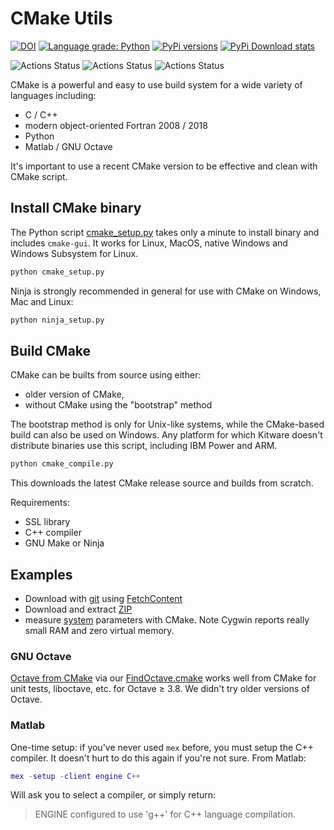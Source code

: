# CMake Utils

[![DOI](https://zenodo.org/badge/DOI/10.5281/zenodo.1488084.svg)](https://doi.org/10.5281/zenodo.1488084)
[![Language grade: Python](https://img.shields.io/lgtm/grade/python/g/scivision/cmakeutils.svg?logo=lgtm&logoWidth=18)](https://lgtm.com/projects/g/scivision/cmakeutils/context:python)
[![PyPi versions](https://img.shields.io/pypi/pyversions/cmakeutils.svg)](https://pypi.python.org/pypi/cmakeutils)
[![PyPi Download stats](http://pepy.tech/badge/cmakeutils)](http://pepy.tech/project/cmakeutils)

![Actions Status](https://github.com/scivision/cmakeutils/workflows/ci_linux/badge.svg)
![Actions Status](https://github.com/scivision/cmakeutils/workflows/ci_mac/badge.svg)
![Actions Status](https://github.com/scivision/cmakeutils/workflows/ci_windows/badge.svg)

CMake is a powerful and easy to use build system for a wide variety of languages including:

* C / C++
* modern object-oriented Fortran 2008 / 2018
* Python
* Matlab / GNU Octave

It's important to use a recent CMake version to be effective and clean with CMake script.

## Install CMake binary

The Python script
[cmake_setup.py](./cmake_setup.py)
takes only a minute to install binary and includes `cmake-gui`.
It works for Linux, MacOS, native Windows and Windows Subsystem for Linux.

```sh
python cmake_setup.py
```

Ninja is strongly recommended in general for use with CMake on Windows, Mac and Linux:

```sh
python ninja_setup.py
```

## Build CMake

CMake can be builts from source using either:

* older version of CMake,
* without CMake using the "bootstrap" method

The bootstrap method is only for Unix-like systems, while the CMake-based build can also be used on Windows.
Any platform for which Kitware doesn't distribute binaries use this script, including IBM Power and ARM.

```sh
python cmake_compile.py
```

This downloads the latest CMake release source and builds from scratch.

Requirements:

* SSL library
* C++ compiler
* GNU Make or Ninja

## Examples

* Download with [git](./fetchgit) using [FetchContent](https://cmake.org/cmake/help/latest/module/FetchContent.html)
* Download and extract [ZIP](./zip)
* measure [system](./system) parameters with CMake. Note Cygwin reports really small RAM and zero virtual memory.

### GNU Octave

[Octave from CMake](./octave) via our
[FindOctave.cmake](./cmake/Modules/FindOctave.cmake)
works well from CMake for unit tests, liboctave, etc. for Octave &ge; 3.8.
We didn't try older versions of Octave.

### Matlab

One-time setup: if you've never used `mex` before, you must setup the C++ compiler.
It doesn't hurt to do this again if you're not sure.
From Matlab:

```matlab
mex -setup -client engine C++
```

Will ask you to select a compiler, or simply return:

> ENGINE configured to use 'g++' for C++ language compilation.
